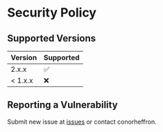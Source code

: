 # Security Policy

## Supported Versions


| Version | Supported          |
| ------- | ------------------ |
| 2.x.x  | :white_check_mark: |
| < 1.x.x  | :x:                |

## Reporting a Vulnerability

Submit new issue at [issues](https://github.com/cph33/nba-stats/issues) or contact conorheffron.
